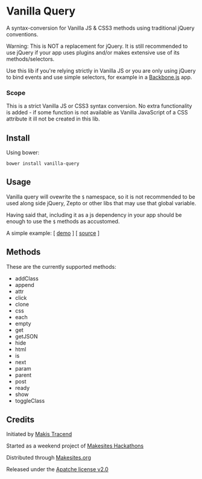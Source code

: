 # Vanilla Query

A syntax-conversion for Vanilla JS & CSS3 methods using traditional jQuery conventions.

Warning: This is NOT a replacement for jQuery. It is still recommended to use jQuery if your app uses plugins and/or makes extensive use of its methods/selectors.

Use this lib if you're relying strictly in Vanilla JS or you are only using jQuery to bind events and use simple selectors, for example in a [Backbone.js](http://backbonejs.org) app.


### Scope

This is a strict Vanilla JS or CSS3 syntax conversion. No extra functionality is added - if some function is not available as Vanilla JavaScript of a CSS attribute it ill not be created in this lib.


## Install

Using bower:
```
bower install vanilla-query
````

## Usage

Vanilla query will ovewrite the ```$``` namespace, so it is not recommended to be used along side jQuery, Zepto or other libs that may use that global variable.

Having said that, including it as a js dependency in your app should be enough to use the ```$``` methods as accustomed.

A simple example: [ [demo](http://rawgithub.com/makesites/vanilla-query/master/examples/index.html) ] [ [source](https://github.com/makesites/vanilla-query/blob/master/examples/index.html) ]

## Methods

These are the currently supported methods:

* addClass
* append
* attr
* click
* clone
* css
* each
* empty
* get
* getJSON
* hide
* html
* is
* next
* param
* parent
* post
* ready
* show
* toggleClass


## Credits

Initiated by [Makis Tracend](http://github.com/tracend)

Started as a weekend project of [Makesites Hackathons](https://www.eventbrite.com/e/vanilla-query-tickets-9743333573?aff=eorg)

Distributed through [Makesites.org](https://www.eventbrite.com/e/vanilla-query-tickets-9743333573?aff=eorg)

Released under the [Apatche license v2.0](http://www.makesites.org/licenses/APACHE-2.0)